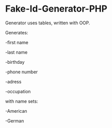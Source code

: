 # Fake-Id-Generator-PHP

Generator uses tables, written with OOP.


Generates: 

-first name 

-last name 

-birthday

-phone number 

-adress

-occupation


with name sets:

-American

-German
